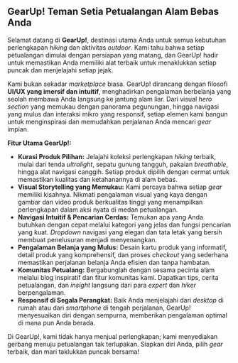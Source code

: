 ## GearUp! Teman Setia Petualangan Alam Bebas Anda

Selamat datang di **GearUp!**, destinasi utama Anda untuk semua kebutuhan perlengkapan *hiking* dan aktivitas *outdoor*. Kami tahu bahwa setiap petualangan dimulai dengan persiapan yang matang, dan GearUp! hadir untuk memastikan Anda memiliki alat terbaik untuk menaklukkan setiap puncak dan menjelajahi setiap jejak.

Kami bukan sekadar *marketplace* biasa. GearUp! dirancang dengan filosofi **UI/UX yang imersif dan intuitif**, menghadirkan pengalaman berbelanja yang seolah membawa Anda langsung ke jantung alam liar. Dari visual *hero section* yang memukau dengan panorama pegunungan, hingga navigasi yang mulus dan interaksi mikro yang responsif, setiap elemen kami bangun untuk menginspirasi dan memudahkan perjalanan Anda mencari *gear* impian.

**Fitur Utama GearUp!:**

* **Kurasi Produk Pilihan:** Jelajahi koleksi perlengkapan *hiking* terbaik, mulai dari tenda *ultralight*, sepatu gunung tangguh, pakaian *breathable*, hingga alat navigasi canggih. Setiap produk dipilih dengan cermat untuk memastikan kualitas dan ketahanannya di alam bebas.
* **Visual Storytelling yang Memukau:** Kami percaya bahwa setiap *gear* memiliki kisahnya. Nikmati pengalaman visual yang kaya dengan gambar dan video produk berkualitas tinggi yang menampilkan perlengkapan dalam aksi nyata di medan petualangan.
* **Navigasi Intuitif & Pencarian Cerdas:** Temukan apa yang Anda butuhkan dengan cepat melalui kategori yang jelas dan fungsi pencarian yang kuat. *Dropdown* navigasi yang elegan dan tata letak yang bersih membuat penelusuran menjadi menyenangkan.
* **Pengalaman Belanja yang Mulus:** Desain kartu produk yang informatif, detail produk yang komprehensif, dan proses *checkout* yang sederhana memastikan perjalanan belanja Anda efisien dan tanpa hambatan.
* **Komunitas Petualang:** Bergabunglah dengan sesama pecinta alam melalui blog inspiratif dan fitur komunitas kami. Dapatkan tips, cerita petualangan, dan *insight* langsung dari para *expert* dan *hiker* berpengalaman.
* **Responsif di Segala Perangkat:** Baik Anda menjelajahi dari *desktop* di rumah atau dari *smartphone* di tengah perjalanan, GearUp! menyesuaikan diri dengan sempurna, memberikan pengalaman optimal di mana pun Anda berada.

Di GearUp!, kami tidak hanya menjual perlengkapan; kami menyediakan gerbang menuju petualangan tak terlupakan. Siapkan diri Anda, pilih *gear* terbaik, dan mari taklukkan puncak bersama!
